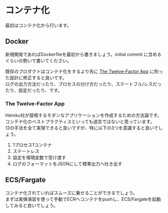# コンテナ化
最初はコンテナ化から行います。  

## Docker
新規開発であればDockerfileを最初から書きましょう。initial commit に含めるぐらいの勢いで書いてください。

既存のプロダクトはコンテナ化をするより先に [The Twelve-Factor App](https://12factor.net/ja/) に則った設計に修正すると良いです。  
ログの出力方法だったり、プロセスの分け方だったり、ステートフル/レスだったり、設定だったり、です。

### The Twelve-Factor App
Heroku社が提唱するモダンなアプリケーションを作成するための方法論です。  
コンテナ化のベストプラクティスといっても過言ではないと思っています。  
12の手法を全て実現できると良いですが、特に以下の3つを意識すると良いでしょう。

1. 1プロセス1コンテナ
2. ステートレス
3. 設定を環境変数で受け渡す
4. ログのフォーマットをJSONにして標準出力へ吐き出す

## ECS/Fargate
コンテナ化されていればスムーズに乗せることができるでしょう。  
まずは実弾演習を使って手動でECRへコンテナをpushし、ECS/Fargateを起動してみると良いでしょう。
